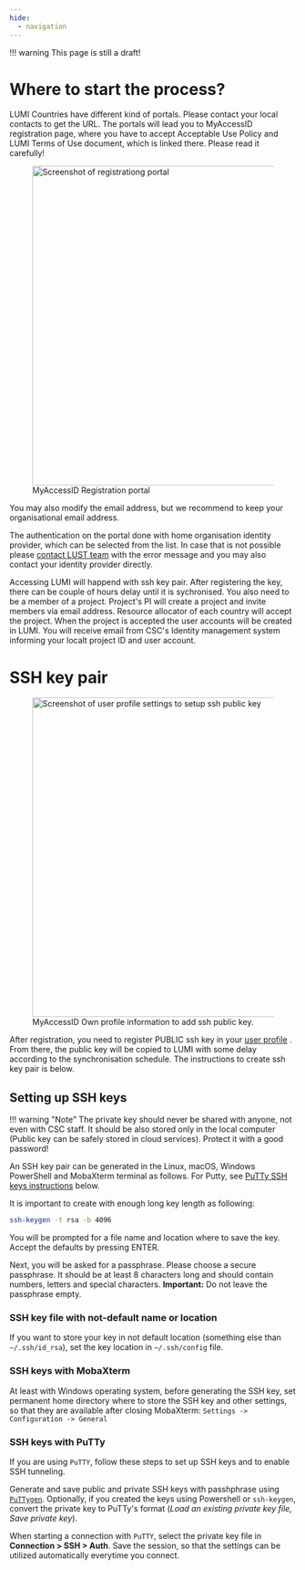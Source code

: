 ```yaml
---
hide:
  - navigation
---
```


!!! warning
    This page is still a draft!
    

# Where to start the process?

LUMI Countries have different kind of portals. Please contact your local contacts to get the URL.
The portals will lead you to MyAccessID registration page, where you have to accept Acceptable Use Policy and LUMI Terms of Use document, which is linked there. Please read it carefully! 

<figure>
  <img 
    src="assets/images/Puhuri_Registration_example.png" 
    width="560"
    alt="Screenshot of registrationg portal"
  >
  <figcaption>MyAccessID Registration portal</figcaption>
</figure>

 
You may also modify the email address, but we recommend to keep your organisational email address.

The authentication on the portal done with home organisation identity provider, which can be selected from the list. 
In case that is not possible please [contact LUST team](https://lumi-supercomputer.eu/user-support/need-help/account/) with the error message and you may also contact your identity provider directly.

Accessing LUMI will happend with ssh key pair. 
After registering the key, there can be couple of hours delay until it is sychronised.
You also need to be a member of a project. Project's PI will create a project and invite members via email address. Resource allocator of each country will accept the project.
When the project is accepted the user accounts will be created in LUMI. You will receive email from CSC's Identity management system informing your localt project ID and user account.

# SSH key pair 
 
<figure>
  <img 
    src="../../assets/images/myaccessid_own_profile.png" 
    width="560"
    alt="Screenshot of user profile settings to setup ssh public key"
  >
  <figcaption>MyAccessID Own profile information to add ssh public key.</figcaption>
</figure>


After registration, you need to register PUBLIC ssh key in your [user profile](https://mms.myaccessid.org/fed/gui/) . From there, the public key will be copied to LUMI with some delay according to the synchronisation schedule. The instructions to create ssh key pair is below.

## Setting up SSH keys

!!! warning "Note"
    The private key should never be shared with anyone, not even with
    CSC staff. It should be also stored only in the local computer (Public key
    can be safely stored in cloud services). Protect it with a good password!

An SSH key pair can be generated in the Linux, macOS, Windows PowerShell and MobaXterm terminal as follows. For Putty, see [PuTTy SSH keys instructions](#ssh-keys-with-putty) below.

It is important to create with enough long key length as following:

```bash
ssh-keygen -t rsa -b 4096
```

You will be prompted for a file name and location where to save the
key. Accept the defaults by pressing ENTER.

Next, you will be asked for a passphrase. Please choose a secure
passphrase. It should be at least 8 characters long and should contain
numbers, letters and special characters. **Important:** Do not leave
the passphrase empty.

### SSH key file with not-default name or location
If you want to store your key in not default location (something else than `~/.ssh/id_rsa`), set the key location in `~/.ssh/config` file.
 
### SSH keys with MobaXterm
At least with Windows operating system, before generating the SSH key, set permanent home directory where to store the SSH key and other settings, so that they are available after closing MobaXterm: `Settings -> Configuration -> General`

### SSH keys with PuTTy
If you are using `PuTTY`, follow these steps to set up SSH keys and to enable SSH tunneling.  

Generate and save public and private SSH keys with passhphrase using [`PuTTygen`](https://www.puttygen.com/#How_to_use_PuTTYgen). Optionally, if you created the keys using Powershell or `ssh-keygen`, convert the private key to PuTTy's format (*Load an existing private key file, Save private key*). 

When starting a connection with `PuTTY`, select the private key file in **Connection > SSH > Auth**. Save the session, so that the settings can be utilized automatically everytime you connect.
